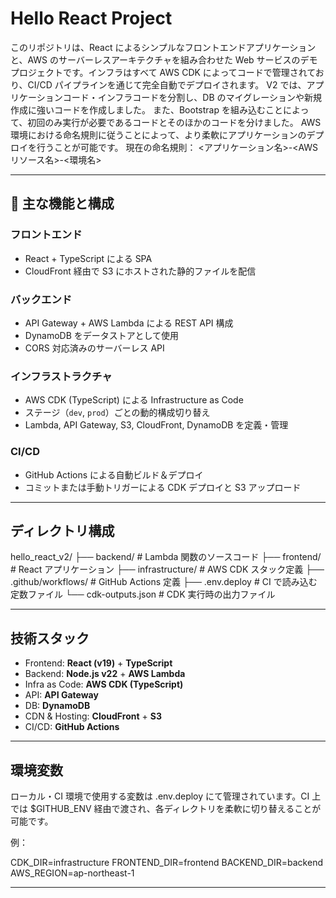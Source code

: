 # Hello React Project

このリポジトリは、React によるシンプルなフロントエンドアプリケーションと、AWS のサーバーレスアーキテクチャを組み合わせた Web サービスのデモプロジェクトです。インフラはすべて AWS CDK によってコードで管理されており、CI/CD パイプラインを通じて完全自動でデプロイされます。
V2 では、アプリケーションコード・インフラコードを分割し、DB のマイグレーションや新規作成に強いコードを作成しました。
また、Bootstrap を組み込むことによって、初回のみ実行が必要であるコードとそのほかのコードを分けました。
AWS 環境における命名規則に従うことによって、より柔軟にアプリケーションのデプロイを行うことが可能です。
現在の命名規則：
<アプリケーション名>-<AWS リソース名>-<環境名>

---

## 🚀 主な機能と構成

### フロントエンド
- React + TypeScript による SPA
- CloudFront 経由で S3 にホストされた静的ファイルを配信

### バックエンド
- API Gateway + AWS Lambda による REST API 構成
- DynamoDB をデータストアとして使用
- CORS 対応済みのサーバーレス API

### インフラストラクチャ
- AWS CDK (TypeScript) による Infrastructure as Code
- ステージ（`dev`, `prod`）ごとの動的構成切り替え
- Lambda, API Gateway, S3, CloudFront, DynamoDB を定義・管理

### CI/CD
- GitHub Actions による自動ビルド＆デプロイ
- コミットまたは手動トリガーによる CDK デプロイと S3 アップロード

---

## ディレクトリ構成

hello_react_v2/
├── backend/ # Lambda 関数のソースコード
├── frontend/ # React アプリケーション
├── infrastructure/ # AWS CDK スタック定義
├── .github/workflows/ # GitHub Actions 定義
├── .env.deploy # CI で読み込む定数ファイル
└── cdk-outputs.json # CDK 実行時の出力ファイル

---

## 技術スタック

- Frontend: **React (v19)** + **TypeScript**
- Backend: **Node.js v22** + **AWS Lambda**
- Infra as Code: **AWS CDK (TypeScript)**
- API: **API Gateway**
- DB: **DynamoDB**
- CDN & Hosting: **CloudFront** + **S3**
- CI/CD: **GitHub Actions**

---

## 環境変数
ローカル・CI 環境で使用する変数は .env.deploy にて管理されています。CI 上では $GITHUB_ENV 経由で渡され、各ディレクトリを柔軟に切り替えることが可能です。

例：

CDK_DIR=infrastructure
FRONTEND_DIR=frontend
BACKEND_DIR=backend
AWS_REGION=ap-northeast-1

---